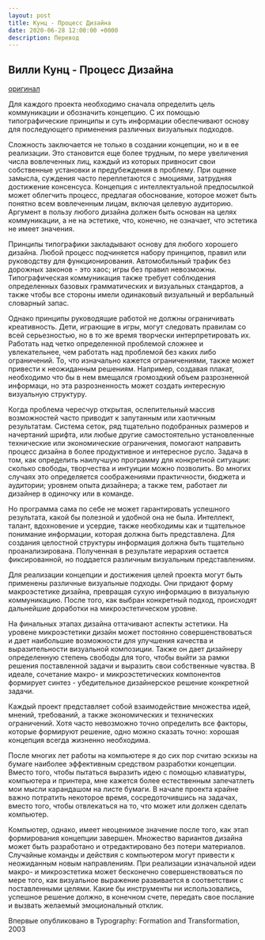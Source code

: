 ```yaml
---
layout: post
title: Кунц - Процесс Дизайна
date: 2020-06-28 12:00:00 +0000
description: Перевод
---
```


## Вилли Кунц - Процесс Дизайна

[оригинал](http://willikunz.com/forum/the-process-of-design)

Для каждого проекта необходимо сначала определить цель коммуникации и обозначить концепцию. С их помощью типографические принципы и суть информации обеспечивают основу для последующего применения различных визуальных подходов.

Сложность заключается не только в создании концепции, но и в ее реализации. 
Это становится еще более трудным, по мере увеличения числа вовлеченных лиц, каждый из которых привносит свои собственные установки и предубеждения в проблему. При оценке замысла, суждения часто переплетаются с эмоциями, затрудняя достижение консенсуса. Концепция с интеллектуальной предпосылкой может облегчить процесс, предлагая обоснование, которое может быть понятно всем вовлеченным лицам, включая целевую аудиторию. Аргумент в пользу любого дизайна должен быть основан на целях коммуникации, а не на эстетике, что, конечно, не означает, что эстетика не имеет значения.

Принципы типографики закладывают основу для любого хорошего дизайна. Любой процесс подчиняется набору принципов, правил или руководству для функционирования. Автомобильный трафик без дорожных законов - это хаос; игры без правил невозможны. Типографическая коммуникация также требует соблюдения определенных базовых грамматических и визуальных стандартов, а также чтобы все стороны имели одинаковый визуальный и вербальный словарный запас.

Однако принципы руководящие работой не должны ограничивать креативность.
Дети, играющие в игры, могут следовать правилам со всей серьезностью, но в то же время творчески интерпретировать их. Работать над четко определенной проблемой сложнее и увлекательнее, чем работать над проблемой без каких либо ограничений. То, что изначально кажется ограничениями, также может привести к неожиданным решениям. Например, создавая плакат, необходимо что бы в нем вмещался громоздкий объем разрозненной информаци, но эта разрозненность может создать интересную визуальную структуру.

Когда проблема чересчур открытая, ослепительный массив возможностей часто приводит к запутанным или хаотичным результатам. Система сеток, ряд тщательно подобранных размеров и начертаний шрифта, или любые другие самостоятельно установленные технические или экономические ограничения, помогают направить процесс дизайна в более продуктивное и интересное русло. Задача в том, как определить наилучшую программу для конкретной ситуации: сколько свободы, творчества и интуиции можно позволить. Во многих случаях это определяется соображениями практичности, бюджета и аудитории; уровнем опыта дизайнера; а также тем, работает ли дизайнер в одиночку или в команде.

Но программа сама по себе не может гарантировать успешного результата, какой бы полезной и удобной она не была. Интеллект, талант, вдохновение и усердие, также необходимы как и тщательное понимание информации, которая должна быть представлена. Для создания целостной структуры информация должна быть тщательно проанализирована. Полученная в результате иерархия остается фиксированной, но поддается различным визуальным представлениям.

Для реализации концепции и достижения целей проекта могут быть применены различные визуальные подходы. Они придают форму макроэстетике дизайна, превращая сухую информацию в визуальную коммуникацию. После того, как выбран конкретный подход, происходят дальнейшие доработки на микроэстетическом уровне.

На финальных этапах дизайна оттачивают аспекты эстетики. На уровене микроэстетики дизайн может постоянно совершенствоваться и дает наибольшие возможности для улучшения качества и выразительности визуальной композиции. Также он дает дизайнеру определенную степень свободы для того, чтобы выйти за рамки решения поставленной задачи и выразить свои собственные чувства. В идеале, сочетание макро- и микроэстетических компонентов формирует синтез - убедительное дизайнерское решение конкретной задачи.

Каждый проект представляет собой взаимодействие множества идей, мнений, требований, а также экономических и технических ограничений. Хотя часто невозможно точно определить все факторы, которые формируют решение, одно можно сказать точно: хорошая концепция всегда жизненно необходима.

После многих лет работы на компьютере я до сих пор считаю эскизы на бумаге наиболее эффективным средством разработки концепции. Вместо того, чтобы пытаться выразить идею с помощью клавиатуры, компьютера и принтера, мне кажется более естественным запечатлеть мои мысли карандашом на листе бумаги. В начале проекта крайне важно потратить некоторое время, сосредоточившись на задачах, вместо того, чтобы отвлекаться на то, что может или должен сделать компьютер.

Компьютер, однако, имеет неоценимое значение после того, как этап формирования концепции завершен. Множество  вариантов дизайна может быть разработано и отредактировано без потери материалов. Случайные команды и действия с компьютером могут привести к неожиданным новым направлениям. При реализации изначальной идеи макро- и микроэстетика может бесконечно совершенствоваться по мере того, как визуальное выражение развивается в соответствии с поставленными целями. Какие бы инструменты ни использовались, успешное решение должно, в конечном счете, передать свое послание и вызвать желаемый эмоциональный отклик.

Впервые опубликовано в Typography: Formation and Transformation, 2003


